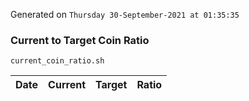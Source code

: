 Generated on `Thursday 30-September-2021 at 01:35:35`

### Current to Target Coin Ratio
`current_coin_ratio.sh`

Date|Current|Target|Ratio
---|---|---|---
